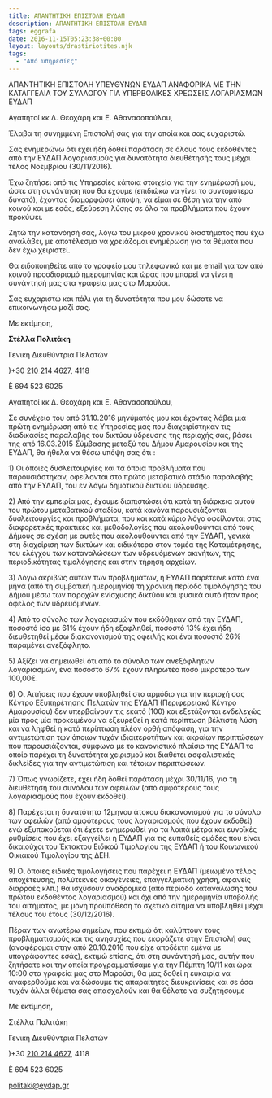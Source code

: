 ```yaml
---
title: ΑΠΑΝΤΗΤΙΚΗ ΕΠΙΣΤΟΛΗ ΕΥΔΑΠ
description: ΑΠΑΝΤΗΤΙΚΗ ΕΠΙΣΤΟΛΗ ΕΥΔΑΠ
tags: eggrafa
date: 2016-11-15T05:23:38+00:00
layout: layouts/drastiriotites.njk
tags:
  - "Από υπηρεσίες"
---
```


ΑΠΑΝΤΗΤΙΚΗ ΕΠΙΣΤΟΛΗ ΥΠΕΥΘΥΝΩΝ ΕΥΔΑΠ ΑΝΑΦΟΡΙΚΑ ΜΕ ΤΗΝ ΚΑΤΑΓΓΕΛΙΑ ΤΟΥ ΣΥΛΛΟΓΟΥ ΓΙΑ ΥΠΕΡΒΟΛΙΚΕΣ ΧΡΕΩΣΕΙΣ ΛΟΓΑΡΙΑΣΜΩΝ ΕΥΔΑΠ

<!-- excerpt -->

Αγαπητοί κκ Δ. Θεοχάρη και Ε. Αθανασοπούλου,

Έλαβα τη συνημμένη Επιστολή σας για την οποία και σας ευχαριστώ.

Σας ενημερώνω ότι έχει ήδη δοθεί παράταση σε όλους τους εκδοθέντες από την ΕΥΔΑΠ λογαριασμούς για δυνατότητα διευθέτησής τους μέχρι τέλος Νοεμβρίου (30/11/2016).

Έχω ζητήσει από τις Υπηρεσίες κάποια στοιχεία για την ενημέρωσή μου, ώστε στη συνάντηση που θα έχουμε (επιδιώκω να γίνει το συντομότερο δυνατό), έχοντας διαμορφώσει άποψη, να είμαι σε θέση για την από κοινού και με εσάς, εξεύρεση λύσης σε όλα τα προβλήματα που έχουν προκύψει.

Ζητώ την κατανόησή σας, λόγω του μικρού χρονικού διαστήματος που έχω αναλάβει, με αποτέλεσμα να χρειάζομαι ενημέρωση για τα θέματα που δεν έχω χειριστεί.

Θα ειδοποιηθείτε από το γραφείο μου τηλεφωνικά και με email για τον από κοινού προσδιορισμό ημερομηνίας και ώρας που μπορεί να γίνει η συνάντησή μας στα γραφεία μας στο Μαρούσι.

Σας ευχαριστώ και πάλι για τη δυνατότητα που μου δώσατε να επικοινωνήσω μαζί σας.

Με εκτίμηση,

**Στέλλα Πολιτάκη**

Γενική Διευθύντρια Πελατών

)+30 [210 214 4627](tel:210%20214%204627), 4118

È 694 523 6025

Αγαπητοί κκ Δ. Θεοχάρη και Ε. Αθανασοπούλου,

Σε συνέχεια του από 31.10.2016 μηνύματός μου και έχοντας λάβει μια πρώτη ενημέρωση από τις Υπηρεσίες μας που διαχειρίστηκαν τις διαδικασίες παραλαβής του δικτύου ύδρευσης της περιοχής σας, βάσει της από 16.03.2015 Σύμβασης μεταξύ του Δήμου Αμαρουσίου και της ΕΥΔΑΠ, θα ήθελα να θέσω υπόψη σας ότι :

1\) Οι όποιες δυσλειτουργίες και τα όποια προβλήματα που παρουσιάστηκαν, οφείλονται στο πρώτο μεταβατικό στάδιο παραλαβής από την ΕΥΔΑΠ, του εν λόγω δημοτικού δικτύου ύδρευσης.

2\) Από την εμπειρία μας, έχουμε διαπιστώσει ότι κατά τη διάρκεια αυτού του πρώτου μεταβατικού σταδίου, κατά κανόνα παρουσιάζονται δυσλειτουργίες και προβλήματα, που και κατά κύριο λόγο οφείλονται στις διαφορετικές πρακτικές και μεθοδολογίες που ακολουθούνται από τους Δήμους σε σχέση με αυτές που ακολουθούνται από την ΕΥΔΑΠ, γενικά στη διαχείριση των δικτύων και ειδικότερα στον τομέα της Καταμέτρησης, του ελέγχου των καταναλώσεων των υδρευόμενων ακινήτων, της περιοδικότητας τιμολόγησης και στην τήρηση αρχείων.

3\) Λόγω ακριβώς αυτών των προβλημάτων, η ΕΥΔΑΠ παρέτεινε κατά ένα μήνα (από τη συμβατική ημερομηνία) τη χρονική περίοδο τιμολόγησης του Δήμου μέσω των παροχών ενίσχυσης δικτύου και φυσικά αυτό ήταν προς όφελος των υδρευόμενων.

4\) Από το σύνολο των λογαριασμών που εκδόθηκαν από την ΕΥΔΑΠ, ποσοστό ίσο με 61% έχουν ήδη εξοφληθεί, ποσοστό 13% έχει ήδη διευθετηθεί μέσω διακανονισμού της οφειλής και ένα ποσοστό 26% παραμένει ανεξόφλητο.

5\) Αξίζει να σημειωθεί ότι από το σύνολο των ανεξόφλητων λογαριασμών, ένα ποσοστό 67% έχουν πληρωτέο ποσό μικρότερο των 100,00€.

6\) Οι Αιτήσεις που έχουν υποβληθεί στο αρμόδιο για την περιοχή σας Κέντρο Εξυπηρέτησης Πελατών της ΕΥΔΑΠ (Περιφερειακό Κέντρο Αμαρουσίου) δεν υπερβαίνουν τις εκατό (100) και εξετάζονται ενδελεχώς μία προς μία προκειμένου να εξευρεθεί η κατά περίπτωση βέλτιστη λύση και να ληφθεί η κατά περίπτωση πλέον ορθή απόφαση, για την αντιμετώπιση των όποιων τυχόν ιδιαιτεροτήτων και ακραίων περιπτώσεων που παρουσιάζονται, σύμφωνα με το κανονιστικό πλαίσιο της ΕΥΔΑΠ το οποίο παρέχει τη δυνατότητα χειρισμού και διαθέτει ασφαλιστικές δικλείδες για την αντιμετώπιση και τέτοιων περιπτώσεων.

7\) Όπως γνωρίζετε, έχει ήδη δοθεί παράταση μέχρι 30/11/16, για τη διευθέτηση του συνόλου των οφειλών (από αμφότερους τους λογαριασμούς που έχουν εκδοθεί).

8\) Παρέχεται η δυνατότητα 12μηνου άτοκου διακανονισμού για το σύνολο των οφειλών (από αμφότερους τους λογαριασμούς που έχουν εκδοθεί) ενώ εξυπακούεται ότι έχετε ενημερωθεί για τα λοιπά μέτρα και ευνοϊκές ρυθμίσεις που έχει εξαγγείλει η ΕΥΔΑΠ για τις ευπαθείς ομάδες που είναι δικαιούχοι του Έκτακτου Ειδικού Τιμολογίου της ΕΥΔΑΠ ή του Κοινωνικού Οικιακού Τιμολογίου της ΔΕΗ.

9\) Οι όποιες ειδικές τιμολογήσεις που παρέχει η ΕΥΔΑΠ (μειωμένο τέλος αποχέτευσης, πολύτεκνες οικογένειες, επαγγελματική χρήση, αφανείς διαρροές κλπ.) θα ισχύσουν αναδρομικά (από περίοδο κατανάλωσης του πρώτου εκδοθέντος λογαριασμού) και όχι από την ημερομηνία υποβολής του αιτήματος, με μόνη προϋπόθεση το σχετικό αίτημα να υποβληθεί μέχρι τέλους του έτους (30/12/2016).

Πέραν των ανωτέρω σημείων, που εκτιμώ ότι καλύπτουν τους προβληματισμούς και τις ανησυχίες που εκφράζετε στην Επιστολή σας (αναφέρομαι στην από 20.10.2016 που είχε αποδέκτη εμένα με υπογράφοντες εσάς), εκτιμώ επίσης, ότι στη συνάντησή μας, αυτήν που ζητήσατε και την οποία προγραμματίσαμε για την Πέμπτη 10/11 και ώρα 10:00 στα γραφεία μας στο Μαρούσι, θα μας δοθεί η ευκαιρία να αναφερθούμε και να δώσουμε τις απαραίτητες διευκρινίσεις και σε όσα τυχόν άλλα θέματα σας απασχολούν και θα θέλατε να συζητήσουμε

Με εκτίμηση,

Στέλλα Πολιτάκη

Γενική Διευθύντρια Πελατών

)+30 [210 214 4627](tel:210%20214%204627), 4118

È 694 523 6025

<politaki@eydap.gr>
